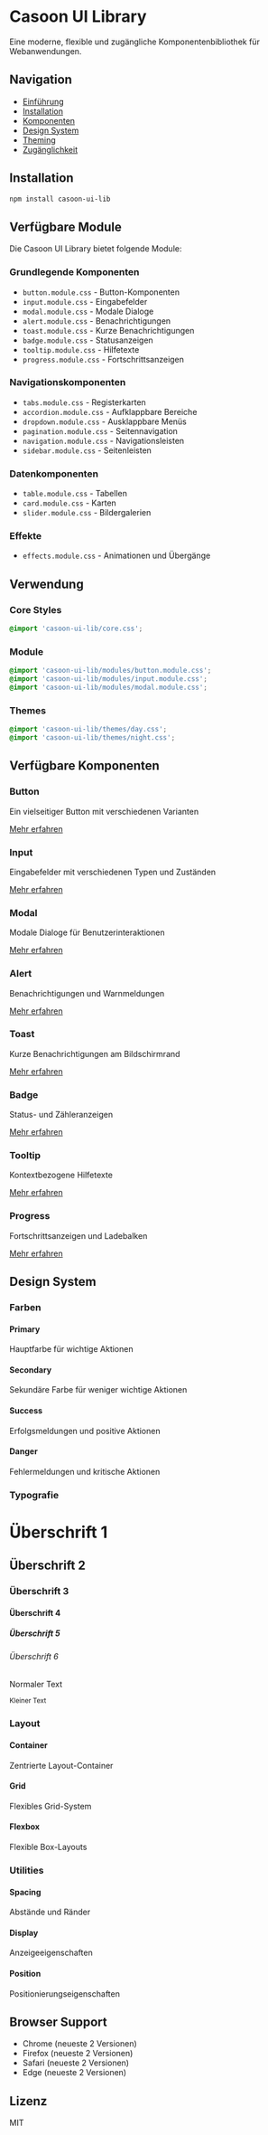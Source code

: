 # Casoon UI Library

Eine moderne, flexible und zugängliche Komponentenbibliothek für Webanwendungen.

## Navigation

- [Einführung](/getting-started/index)
- [Installation](/getting-started/installation)
- [Komponenten](/components/index)
- [Design System](/getting-started/tokens)
- [Theming](/getting-started/typography)
- [Zugänglichkeit](/getting-started/layout)

## Installation

```bash
npm install casoon-ui-lib
```

## Verfügbare Module

Die Casoon UI Library bietet folgende Module:

### Grundlegende Komponenten
- `button.module.css` - Button-Komponenten
- `input.module.css` - Eingabefelder
- `modal.module.css` - Modale Dialoge
- `alert.module.css` - Benachrichtigungen
- `toast.module.css` - Kurze Benachrichtigungen
- `badge.module.css` - Statusanzeigen
- `tooltip.module.css` - Hilfetexte
- `progress.module.css` - Fortschrittsanzeigen

### Navigationskomponenten
- `tabs.module.css` - Registerkarten
- `accordion.module.css` - Aufklappbare Bereiche
- `dropdown.module.css` - Ausklappbare Menüs
- `pagination.module.css` - Seitennavigation
- `navigation.module.css` - Navigationsleisten
- `sidebar.module.css` - Seitenleisten

### Datenkomponenten
- `table.module.css` - Tabellen
- `card.module.css` - Karten
- `slider.module.css` - Bildergalerien

### Effekte
- `effects.module.css` - Animationen und Übergänge

## Verwendung

### Core Styles

```css
@import 'casoon-ui-lib/core.css';
```

### Module

```css
@import 'casoon-ui-lib/modules/button.module.css';
@import 'casoon-ui-lib/modules/input.module.css';
@import 'casoon-ui-lib/modules/modal.module.css';
```

### Themes

```css
@import 'casoon-ui-lib/themes/day.css';
@import 'casoon-ui-lib/themes/night.css';
```

## Verfügbare Komponenten

<div class="component-grid">
  <div class="component-card">
    <h3>Button</h3>
    <p>Ein vielseitiger Button mit verschiedenen Varianten</p>
    <a href="/getting-started/button">Mehr erfahren</a>
  </div>
  <div class="component-card">
    <h3>Input</h3>
    <p>Eingabefelder mit verschiedenen Typen und Zuständen</p>
    <a href="/getting-started/input">Mehr erfahren</a>
  </div>
  <div class="component-card">
    <h3>Modal</h3>
    <p>Modale Dialoge für Benutzerinteraktionen</p>
    <a href="/getting-started/modal">Mehr erfahren</a>
  </div>
  <div class="component-card">
    <h3>Alert</h3>
    <p>Benachrichtigungen und Warnmeldungen</p>
    <a href="/getting-started/alert">Mehr erfahren</a>
  </div>
  <div class="component-card">
    <h3>Toast</h3>
    <p>Kurze Benachrichtigungen am Bildschirmrand</p>
    <a href="/getting-started/toast">Mehr erfahren</a>
  </div>
  <div class="component-card">
    <h3>Badge</h3>
    <p>Status- und Zähleranzeigen</p>
    <a href="/getting-started/badge">Mehr erfahren</a>
  </div>
  <div class="component-card">
    <h3>Tooltip</h3>
    <p>Kontextbezogene Hilfetexte</p>
    <a href="/getting-started/tooltip">Mehr erfahren</a>
  </div>
  <div class="component-card">
    <h3>Progress</h3>
    <p>Fortschrittsanzeigen und Ladebalken</p>
    <a href="/getting-started/progress">Mehr erfahren</a>
  </div>
</div>

## Design System

### Farben

<div class="color-palette">
  <div class="color-card">
    <div class="color-swatch" style="background-color: var(--color-primary)"></div>
    <h4>Primary</h4>
    <p>Hauptfarbe für wichtige Aktionen</p>
  </div>
  <div class="color-card">
    <div class="color-swatch" style="background-color: var(--color-secondary)"></div>
    <h4>Secondary</h4>
    <p>Sekundäre Farbe für weniger wichtige Aktionen</p>
  </div>
  <div class="color-card">
    <div class="color-swatch" style="background-color: var(--color-success)"></div>
    <h4>Success</h4>
    <p>Erfolgsmeldungen und positive Aktionen</p>
  </div>
  <div class="color-card">
    <div class="color-swatch" style="background-color: var(--color-danger)"></div>
    <h4>Danger</h4>
    <p>Fehlermeldungen und kritische Aktionen</p>
  </div>
</div>

### Typografie

<div class="typography-scale">
  <h1>Überschrift 1</h1>
  <h2>Überschrift 2</h2>
  <h3>Überschrift 3</h3>
  <h4>Überschrift 4</h4>
  <h5>Überschrift 5</h5>
  <h6>Überschrift 6</h6>
  <p>Normaler Text</p>
  <small>Kleiner Text</small>
</div>

### Layout

<div class="layout-grid">
  <div class="layout-card">
    <h4>Container</h4>
    <p>Zentrierte Layout-Container</p>
  </div>
  <div class="layout-card">
    <h4>Grid</h4>
    <p>Flexibles Grid-System</p>
  </div>
  <div class="layout-card">
    <h4>Flexbox</h4>
    <p>Flexible Box-Layouts</p>
  </div>
</div>

### Utilities

<div class="utility-examples">
  <div class="utility-card">
    <h4>Spacing</h4>
    <p>Abstände und Ränder</p>
  </div>
  <div class="utility-card">
    <h4>Display</h4>
    <p>Anzeigeeigenschaften</p>
  </div>
  <div class="utility-card">
    <h4>Position</h4>
    <p>Positionierungseigenschaften</p>
  </div>
</div>

## Browser Support

- Chrome (neueste 2 Versionen)
- Firefox (neueste 2 Versionen)
- Safari (neueste 2 Versionen)
- Edge (neueste 2 Versionen)

## Lizenz

MIT 